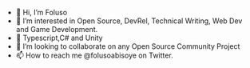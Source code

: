 - 👋 Hi, I’m Foluso
- 👀 I’m interested in Open Source, DevRel, Technical Writing, Web Dev and Game Development.
- 🌱 Typescript,C# and Unity
- 💞️ I’m looking to collaborate on any Open Source Community Project
- 📫 How to reach me @folusoabisoye on Twitter.

<!---
folusoabi/folusoabi is a ✨ special ✨ repository because its `README.md` (this file) appears on your GitHub profile.
You can click the Preview link to take a look at your changes.
--->
